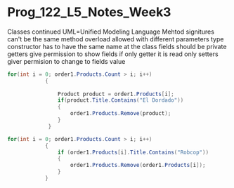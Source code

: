 # Prog_122_L5_Notes_Week3
Classes continued
UML=Unified Modeling Language
Mehtod signitures can't be the same
method overload allowed with different parameters type
constructor has to have the same name at the class
fields should be private
getters give permission to show fields
if only getter it is read only
setters giver permision to change to fields value
```xaml.cs
for(int i = 0; order1.Products.Count > i; i++)
            {
                
                Product product = order1.Products[i];
                if(product.Title.Contains("El Dordado"))
                {
                    order1.Products.Remove(product);
                }
             }
```
```xaml.cs
for(int i = 0; order1.Products.Count > i; i++)
            {
                if (order1.Products[i].Title.Contains("Robcop"))
                {
                    order1.Products.Remove(order1.Products[i]);
                }
            }
```